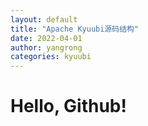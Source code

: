 ```yaml
---
layout: default
title: "Apache Kyuubi源码结构"
date: 2022-04-01 
author: yangrong
categories: kyuubi
---
```


# Hello, Github!